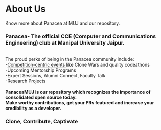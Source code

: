 # About Us
Know more about Panacea at MUJ and our repository.<br>
<h3>Panacea- The official CCE (Computer and Communications Engineering) club at Manipal University Jaipur.</h3><br>
The proud perks of being in the Panacea community include: <br> 
  -<u>Competition-centric events </u> like Clone Wars and quality codeathons<br>
  -Upcoming Mentorship Programs<br>
  -Expert Sessions, Alumni Connect, Faculty Talk<br>
  -Research Projects<br><br>
  <b>PanaceaMUJ is our repository which recognizes the importance of consolidated open source today. <br>
  Make worthy contributions, get your PRs featured and increase your credibility as a developer.</b>
  <h3>Clone, Contribute, Captivate </h3>
